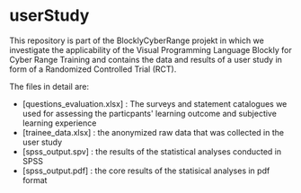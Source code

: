 # userStudy

This repository is part of the BlocklyCyberRange projekt in which we investigate the applicability of the Visual Programming Language Blockly for Cyber Range Training and contains the data and results of a user study in form of a Randomized Controlled Trial (RCT).

The files in detail are:
 - [questions_evaluation.xlsx] : The surveys and statement catalogues we used for assessing the particpants' learning outcome and subjective learning experience
 - [trainee_data.xlsx] : the anonymized raw data that was collected in the user study
 - [spss_output.spv] : the results of the statistical analyses conducted in SPSS
 - [spss_output.pdf] : the core results of the statisical analyses in pdf format
